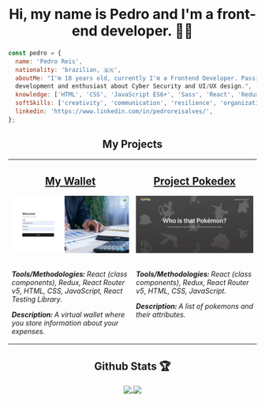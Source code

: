 <br />

<h1 align="center">Hi, my name is Pedro and I'm a front-end developer. 👨‍💻</h1>

```JavaScript
const pedro = {
  name: 'Pedro Reis',
  nationality: 'brazilian, 🇧🇷',
  aboutMe: "I'm 18 years old, currently I'm a Frontend Developer. Passionate about technology and software
  development and enthusiast about Cyber Security and UI/UX design.",
  knowledge: ['HTML', 'CSS', 'JavaScript ES6+', 'Sass', 'React', 'Redux', 'RTL'],
  softSkills: ['creativity', 'communication', 'resilience', 'organization', 'proactivity'],
  linkedin: 'https://www.linkedin.com/in/pedroreisalves/',
};
```

<div align="center">
  <h2>My Projects</h2>
  <table>
    <tr>
      <td valign="top" width="50%">
        <h2 align="center"><a href="https://github.com/pedronr03/project-my-wallet">My Wallet</a></h2>
        <a href="https://github.com/pedronr03/project-my-wallet"><img width="100%" src="./images/my-wallet.png" alt="Project-preview" /></a>
        <br>
        <br>
        <p><em><strong>Tools/Methodologies:</strong> React (class components), Redux, React Router v5, HTML, CSS, JavaScript, React Testing Library.</em></p>
        <p><em><strong>Description:</strong> A virtual wallet where you store information about your expenses.</p>
      </td>
      <td valign="top" width="50%">
        <h2 align="center"><a href="https://github.com/pedronr03/project-pokedex">Project Pokedex</a></h2>
        <a href="https://github.com/pedronr03/project-pokedex"><img width="100%" src="./images/pokedex.png" alt="Project-preview" /></a>
        <br>
        <br>
        <p><em><strong>Tools/Methodologies:</strong> React (class components), Redux, React Router v5, HTML, CSS, JavaScript.</em></p>
        <p><em><strong>Description:</strong> A list of pokemons and their attributes.</p>
      </td>
    </tr>
  </table> 
</div>

<div align="center">
  <h2>Github Stats 🏆</h2>
  <a href="https://github.com/anuraghazra/github-readme-stats">
    <img align="center" width="45%" src="https://github-readme-stats.vercel.app/api?username=pedronr03&count_private=true&show_icons=true&theme=dark" />
  </a>
  <a href="https://github.com/anuraghazra/github-readme-stats">
    <img align="center" width="45%" src="https://github-readme-stats.vercel.app/api/top-langs/?username=pedronr03&layout=compact&theme=dark" />
  </a>
</div>

<br />
